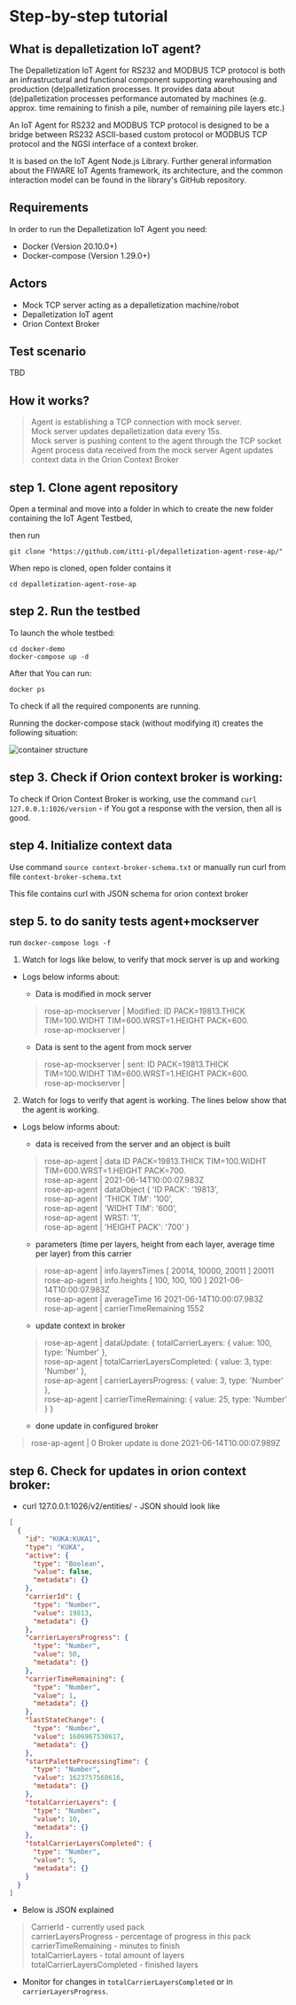 # Step-by-step tutorial

## What is depalletization IoT agent?
The Depalletization IoT Agent for RS232 and MODBUS TCP protocol is both an infrastructural and functional component supporting warehousing and production (de)palletization processes. It provides data about (de)palletization processes performance automated by machines (e.g. approx. time remaining to finish a pile, number of remaining pile layers etc.)

An IoT Agent for RS232 and MODBUS TCP protocol is designed to be a bridge between RS232 ASCII-based custom protocol or MODBUS TCP protocol and the NGSI interface of a context broker.

It is based on the IoT Agent Node.js Library. Further general information about the FIWARE IoT Agents framework, its architecture, and the common interaction model can be found in the library's GitHub repository.

## Requirements
In order to run the Depalletization IoT Agent you need:

* Docker (Version 20.10.0+)
* Docker-compose (Version 1.29.0+)

## Actors
* Mock TCP server acting as a depalletization machine/robot
* Depalletization IoT agent
* Orion Context Broker

## Test scenario 
TBD

## How it works?
> Agent is establishing a TCP connection with mock server.   
> Mock server updates depalletization data every 15s.   
> Mock server is pushing content to the agent through the TCP socket   
> Agent process data received from the mock server 
> Agent updates context data in the Orion Context Broker  

## step 1. Clone agent repository
Open a terminal and move into a folder in which to create the new folder containing the IoT Agent Testbed,

then run

    git clone "https://github.com/itti-pl/depalletization-agent-rose-ap/"

When repo is cloned, open folder contains it

    cd depalletization-agent-rose-ap

## step 2. Run the testbed

To launch the whole testbed:

    cd docker-demo
    docker-compose up -d

After that You can run:

    docker ps

To check if all the required components are running.

Running the docker-compose stack (without modifying it) creates the following situation:

![container structure](img/container_structure.png)

## step 3. Check if Orion context broker is working:

To check if Orion Context Broker is working, use the command `curl 127.0.0.1:1026/version` - if You got a response with the version, then all is good.

## step 4. Initialize context data 
Use command `source context-broker-schema.txt` or manually run curl from file `context-broker-schema.txt` 

This file contains curl with JSON schema for orion context broker

## step 5. to do sanity tests agent+mockserver 
run `docker-compose logs -f`

1. Watch for logs like below, to verify that mock server is up and working

- Logs below informs about:

  - Data is modified in mock server

  > rose-ap-mockserver  | Modified:  ID PACK=19813.THICK TIM=100.WIDHT TIM=600.WRST=1.HEIGHT PACK=600.  
  > rose-ap-mockserver  |  

  - Data is sent to the agent from mock server 

  > rose-ap-mockserver  | sent: ID PACK=19813.THICK TIM=100.WIDHT TIM=600.WRST=1.HEIGHT PACK=600.  
  > rose-ap-mockserver  | 

2. Watch for logs to verify that agent is working. The lines below show that the agent is working.

- Logs below informs about: 
  - data is received from the server and an object is built

  > rose-ap-agent       | data ID PACK=19813.THICK TIM=100.WIDHT TIM=600.WRST=1.HEIGHT PACK=700.  
  > rose-ap-agent       |  2021-06-14T10:00:07.983Z  
  > rose-ap-agent       | dataObject { 'ID PACK': '19813',  
  > rose-ap-agent       |   'THICK TIM': '100',  
  > rose-ap-agent       |   'WIDHT TIM': '600',  
  > rose-ap-agent       |   WRST: '1',  
  > rose-ap-agent       |   'HEIGHT PACK': '700' }  

  - parameters (time per layers, height from each layer, average time per layer) from this carrier 

  > rose-ap-agent       | info.layersTimes [ 20014, 10000, 20011 ] 20011  
  > rose-ap-agent       | info.heights [ 100, 100, 100 ] 2021-06-14T10:00:07.983Z  
  > rose-ap-agent       | averageTime 16 2021-06-14T10:00:07.983Z  
  > rose-ap-agent       | carrierTimeRemaining 1552  

  - update context in broker

  > rose-ap-agent       | dataUpdate: { totalCarrierLayers: { value: 100, type: 'Number' },  
  > rose-ap-agent       |   totalCarrierLayersCompleted: { value: 3, type: 'Number' },  
  > rose-ap-agent       |   carrierLayersProgress: { value: 3, type: 'Number' },  
  > rose-ap-agent       |   carrierTimeRemaining: { value: 25, type: 'Number' } }  

  - done update in configured broker

> rose-ap-agent       | 0 Broker update is done 2021-06-14T10:00:07.989Z  

## step 6. Check for updates in orion context broker:

- curl 127.0.0.1:1026/v2/entities/ - JSON should look like
```json
[
  {
    "id": "KUKA:KUKA1",
    "type": "KUKA",
    "active": {
      "type": "Boolean",
      "value": false,
      "metadata": {}
    },
    "carrierId": {
      "type": "Number",
      "value": 19813,
      "metadata": {}
    },
    "carrierLayersProgress": {
      "type": "Number",
      "value": 50,
      "metadata": {}
    },
    "carrierTimeRemaining": {
      "type": "Number",
      "value": 1,
      "metadata": {}
    },
    "lastStateChange": {
      "type": "Number",
      "value": 1606967530617,
      "metadata": {}
    },
    "startPaletteProcessingTime": {
      "type": "Number",
      "value": 1623757568616,
      "metadata": {}
    },
    "totalCarrierLayers": {
      "type": "Number",
      "value": 10,
      "metadata": {}
    },
    "totalCarrierLayersCompleted": {
      "type": "Number",
      "value": 5,
      "metadata": {}
    }
  }
]
```
- Below is JSON explained

> CarrierId - currently used pack  
> carrierLayersProgress - percentage of progress in this pack  
> carrierTimeRemaining - minutes to finish  
> totalCarrierLayers - total amount of layers  
> totalCarrierLayersCompleted - finished layers  

- Monitor for changes in `totalCarrierLayersCompleted` or in `carrierLayersProgress`.